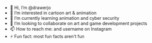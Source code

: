 - 👋 Hi, I’m @drawerjo
- 👀 I’m interested in cartoon art & animation 
- 🌱 I’m currently learning animation and cyber security 
- 💞️ I’m looking to collaborate on art and game development projects 
- 📫 How to reach me: and username on Instagram 
- ⚡ Fun fact: most fun facts aren't fun

<!---
drawerjo/drawerjo is a ✨ special ✨ repository because its `README.md` (this file) appears on your GitHub profile.
You can click the Preview link to take a look at your changes.
--->
